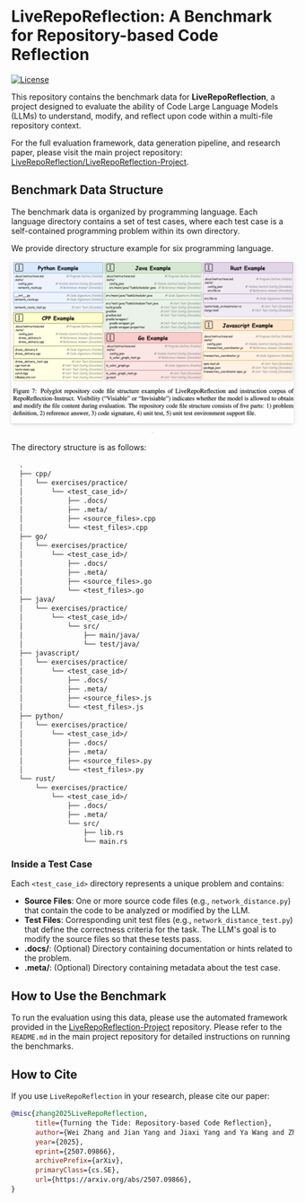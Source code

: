 # LiveRepoReflection: A Benchmark for Repository-based Code Reflection

[![License](https://img.shields.io/badge/License-Apache_2.0-blue.svg)](LICENSE)
 
This repository contains the benchmark data for **LiveRepoReflection**, a project designed to evaluate the ability of Code Large Language Models (LLMs) to understand, modify, and reflect upon code within a multi-file repository context.

For the full evaluation framework, data generation pipeline, and research paper, please visit the main project repository: [LiveRepoReflection/LiveRepoReflection-Project](https://github.com/LiveRepoReflection/LiveRepoReflection-Project).

## Benchmark Data Structure
 
The benchmark data is organized by programming language. Each language directory contains a set of test cases, where each test case is a self-contained programming problem within its own directory.

We provide directory structure example for six programming language.

<center>
    <img style="border-radius: 0.3125em;
    box-shadow: 0 2px 4px 0 rgba(34,36,38,.12),0 2px 10px 0 rgba(34,36,38,.08);" 
    src="./structure.png">
    <br>
    <div style="color:orange; border-bottom: 1px solid #d9d9d9;
    display: inline-block;
    color: #999;
    padding: 2px;"></div>
</center>

The directory structure is as follows:
```
  .
  ├── cpp/
  │   └── exercises/practice/
  │       └── <test_case_id>/
  │           ├── .docs/
  │           ├── .meta/
  │           ├── <source_files>.cpp
  │           └── <test_files>.cpp
  ├── go/
  │   └── exercises/practice/
  │       └── <test_case_id>/
  │           ├── .docs/
  │           ├── .meta/
  │           ├── <source_files>.go
  │           └── <test_files>.go
  ├── java/
  │   └── exercises/practice/
  │       └── <test_case_id>/
  │           └── src/
  │               ├── main/java/
  │               └── test/java/
  ├── javascript/
  │   └── exercises/practice/
  │       └── <test_case_id>/
  │           ├── .docs/
  │           ├── .meta/
  │           ├── <source_files>.js
  │           └── <test_files>.js
  ├── python/
  │   └── exercises/practice/
  │       └── <test_case_id>/
  │           ├── .docs/
  │           ├── .meta/
  │           ├── <source_files>.py
  │           └── <test_files>.py
  └── rust/
      └── exercises/practice/
          └── <test_case_id>/
              ├── .docs/
              ├── .meta/
              └── src/
                  ├── lib.rs
                  └── main.rs
```



### Inside a Test Case

Each `<test_case_id>` directory represents a unique problem and contains:

 *   **Source Files**: One or more source code files (e.g., `network_distance.py`) that contain the code to be analyzed or modified by the LLM.
 *   **Test Files**: Corresponding unit test files (e.g., `network_distance_test.py`) that define the correctness criteria for the task. The LLM's goal is to modify the source files so that these tests pass.
 *   **.docs/**: (Optional) Directory containing documentation or hints related to the problem.
 *   **.meta/**: (Optional) Directory containing metadata about the test case.

 ## How to Use the Benchmark
 
To run the evaluation using this data, please use the automated framework provided in the [LiveRepoReflection-Project](https://github.com/LiveRepoReflection/LiveRepoReflection-Project) repository. Please refer to the `README.md` in the main project repository for detailed instructions on running the benchmarks.

 ## How to Cite
 
 If you use `LiveRepoReflection` in your research, please cite our paper:

```bibtex
@misc{zhang2025LiveRepoReflection,
      title={Turning the Tide: Repository-based Code Reflection}, 
      author={Wei Zhang and Jian Yang and Jiaxi Yang and Ya Wang and Zhoujun Li and Zeyu Cui and Binyuan Hui and Junyang Lin},
      year={2025},
      eprint={2507.09866},
      archivePrefix={arXiv},
      primaryClass={cs.SE},
      url={https://arxiv.org/abs/2507.09866}, 
}
```
